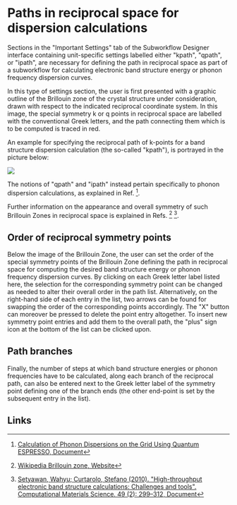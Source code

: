 # Paths in reciprocal space for dispersion calculations

Sections in the "Important Settings" tab of the Subworkflow Designer interface containing unit-specific settings labelled either "kpath", "qpath", or "ipath", are necessary for defining the path in reciprocal space as part of a subworkflow for calculating electronic band structure energy or phonon frequency dispersion curves. 

In this type of settings section, the user is first presented with a graphic outline of the Brillouin zone of the crystal structure under consideration, drawn with respect to the indicated reciprocal coordinate system. In this image, the special symmetry k or q points in reciprocal space are labelled with the conventional Greek letters, and the path connecting them which is to be computed is traced in red. 

An example for specifying the reciprocal path of k-points for a band structure dispersion calculation (the so-called "kpath"), is portrayed in the picture below:

<img src="/images/models/models/path-settings.png"/>

The notions of "qpath" and "ipath" instead pertain specifically to phonon dispersion calculations, as explained in Ref. [^1]. 

Further information on the appearance and overall symmetry of such Brillouin Zones in reciprocal space is explained in Refs. [^2] [^3].  

## Order of reciprocal symmetry points

Below the image of the Brillouin Zone, the user can set the order of the special symmetry points of the Brillouin Zone defining the path in reciprocal space for computing the desired band structure energy or phonon frequency dispersion curves. By clicking on each Greek letter label listed here, the selection for the corresponding symmetry point can be changed as needed to alter their overall order in the path list. Alternatively, on the right-hand side of each entry in the list, two arrows can be found for swapping the order of the corresponding points accordingly. The "X" button can moreover be pressed to delete the point entry altogether. To insert new symmetry point entries and add them to the overall path, the "plus" sign icon at the bottom of the list can be clicked upon. 

## Path branches

Finally, the number of steps at which band structure energies or phonon frequencies have to be calculated, along each branch of the reciprocal path, can also be entered next to the Greek letter label of the symmetry point defining one of the branch ends (the other end-point is set by the subsequent entry in the list). 

## Links

[^1]: [Calculation of Phonon Dispersions on the Grid Using Quantum ESPRESSO, Document](http://users.ictp.it/~pub_off/lectures/lns024/10-giannozzi/10-giannozzi.pdf)
[^2]: [Wikipedia Brillouin zone, Website](https://en.wikipedia.org/wiki/Brillouin_zone)
[^3]: [Setyawan, Wahyu; Curtarolo, Stefano (2010). "High-throughput electronic band structure calculations: Challenges and tools". Computational Materials Science. 49 (2): 299–312, Document](https://arxiv.org/pdf/1004.2974.pdf)
